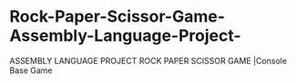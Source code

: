 # Rock-Paper-Scissor-Game-Assembly-Language-Project-
ASSEMBLY LANGUAGE PROJECT ROCK PAPER SCISSOR GAME |Console Base Game 
